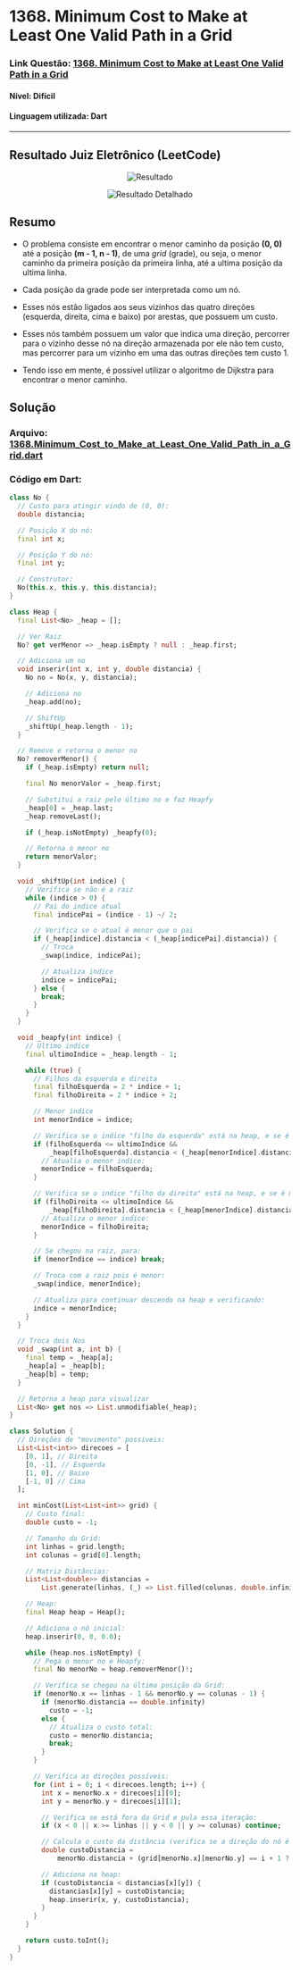 # 1368. Minimum Cost to Make at Least One Valid Path in a Grid

### Link Questão: [1368. Minimum Cost to Make at Least One Valid Path in a Grid](https://leetcode.com/problems/minimum-cost-to-make-at-least-one-valid-path-in-a-grid/description/)

#### Nível: Difícil

#### Linguagem utilizada: Dart

---

## Resultado Juiz Eletrônico (LeetCode)

<center> 

![Resultado](../../assets/accepted_hard_1.png)

![Resultado Detalhado](../../assets/details_hard_1.png)

</center>

## Resumo

- O problema consiste em encontrar o menor caminho da posição **(0, 0)** até a posição **(m - 1, n - 1)**, de uma _grid_ (grade), ou seja, o menor caminho da primeira posição da primeira linha, até a ultima posição da ultima linha.

- Cada posição da grade pode ser interpretada como um nó.

- Esses nós estão ligados aos seus vizinhos das quatro direções (esquerda, direita, cima e baixo) por arestas, que possuem um custo.

- Esses nós também possuem um valor que indica uma direção, percorrer para o vizinho desse nó na direção armazenada por ele não tem custo, mas percorrer para um vizinho em uma das outras direções tem custo 1.

- Tendo isso em mente, é possível utilizar o algoritmo de Dijkstra para encontrar o menor caminho.

## Solução

### Arquivo: [1368.Minimum_Cost_to_Make_at_Least_One_Valid_Path_in_a_Grid.dart](./1368.Minimum_Cost_to_Make_at_Least_One_Valid_Path_in_a_Grid.dart)

### Código em Dart:

```dart
class No {
  // Custo para atingir vindo de (0, 0):
  double distancia;

  // Posição X do nó:
  final int x;

  // Posição Y do nó:
  final int y;

  // Construtor:
  No(this.x, this.y, this.distancia);
}

class Heap {
  final List<No> _heap = [];

  // Ver Raiz
  No? get verMenor => _heap.isEmpty ? null : _heap.first;

  // Adiciona um no
  void inserir(int x, int y, double distancia) {
    No no = No(x, y, distancia);

    // Adiciona no
    _heap.add(no);

    // ShiftUp
    _shiftUp(_heap.length - 1);
  }

  // Remove e retorna o menor no
  No? removerMenor() {
    if (_heap.isEmpty) return null;

    final No menorValor = _heap.first;

    // Substitui a raiz pelo último no e faz Heapfy
    _heap[0] = _heap.last;
    _heap.removeLast();

    if (_heap.isNotEmpty) _heapfy(0);

    // Retorna o menor no
    return menorValor;
  }

  void _shiftUp(int indice) {
    // Verifica se não é a raiz
    while (indice > 0) {
      // Pai do indice atual
      final indicePai = (indice - 1) ~/ 2;

      // Verifica se o atual é menor que o pai
      if (_heap[indice].distancia < (_heap[indicePai].distancia)) {
        // Troca
        _swap(indice, indicePai);

        // Atualiza indice
        indice = indicePai;
      } else {
        break;
      }
    }
  }

  void _heapfy(int indice) {
    // Ultimo indice
    final ultimoIndice = _heap.length - 1;

    while (true) {
      // Filhos da esquerda e direita
      final filhoEsquerda = 2 * indice + 1;
      final filhoDireita = 2 * indice + 2;

      // Menor indice
      int menorIndice = indice;

      // Verifica se o indice "filho da esquerda" está na heap, e se é menor que o de cima:
      if (filhoEsquerda <= ultimoIndice &&
          _heap[filhoEsquerda].distancia < (_heap[menorIndice].distancia)) {
        // Atualia o menor indice:
        menorIndice = filhoEsquerda;
      }

      // Verifica se o indice "filho da direita" está na heap, e se é menor que o de cima:
      if (filhoDireita <= ultimoIndice &&
          _heap[filhoDireita].distancia < (_heap[menorIndice].distancia)) {
        // Atualiza o menor indice:
        menorIndice = filhoDireita;
      }

      // Se chegou na raiz, para:
      if (menorIndice == indice) break;

      // Troca com a raiz pois é menor:
      _swap(indice, menorIndice);

      // Atualiza para continuar descendo na heap e verificando:
      indice = menorIndice;
    }
  }

  // Troca dois Nos
  void _swap(int a, int b) {
    final temp = _heap[a];
    _heap[a] = _heap[b];
    _heap[b] = temp;
  }

  // Retorna a heap para visualizar
  List<No> get nos => List.unmodifiable(_heap);
}

class Solution {
  // Direções de "movimento" possíveis:
  List<List<int>> direcoes = [
    [0, 1], // Direita
    [0, -1], // Esquerda
    [1, 0], // Baixo
    [-1, 0] // Cima
  ];

  int minCost(List<List<int>> grid) {
    // Custo final:
    double custo = -1;

    // Tamanho da Grid:
    int linhas = grid.length;
    int colunas = grid[0].length;

    // Matriz Distâncias:
    List<List<double>> distancias =
        List.generate(linhas, (_) => List.filled(colunas, double.infinity));

    // Heap:
    final Heap heap = Heap();

    // Adiciona o nó inicial:
    heap.inserir(0, 0, 0.0);

    while (heap.nos.isNotEmpty) {
      // Pega o menor no e Heapfy:
      final No menorNo = heap.removerMenor()!;

      // Verifica se chegou na última posição da Grid:
      if (menorNo.x == linhas - 1 && menorNo.y == colunas - 1) {
        if (menorNo.distancia == double.infinity)
          custo = -1;
        else {
          // Atualiza o custo total:
          custo = menorNo.distancia;
          break;
        }
      }

      // Verifica as direções possíveis:
      for (int i = 0; i < direcoes.length; i++) {
        int x = menorNo.x + direcoes[i][0];
        int y = menorNo.y + direcoes[i][1];

        // Verifica se está fora da Grid e pula essa iteração:
        if (x < 0 || x >= linhas || y < 0 || y >= colunas) continue;

        // Calcula o custo da distância (verifica se a direção do nó é a necessária):
        double custoDistancia =
            menorNo.distancia + (grid[menorNo.x][menorNo.y] == i + 1 ? 0 : 1);

        // Adiciona na heap:
        if (custoDistancia < distancias[x][y]) {
          distancias[x][y] = custoDistancia;
          heap.inserir(x, y, custoDistancia);
        }
      }
    }

    return custo.toInt();
  }
}
```